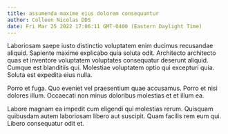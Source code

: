 ```yaml
---
title: assumenda maxime eius dolorem consequuntur
author: Colleen Nicolas DDS
date: Fri Mar 25 2022 17:06:11 GMT-0400 (Eastern Daylight Time)
---
```

Laboriosam saepe iusto distinctio voluptatem enim ducimus recusandae aliquid. Sapiente maxime explicabo quia soluta odit. Architecto architecto quas et inventore voluptatem voluptates consequatur deserunt aliquid. Cumque est blanditiis qui. Molestiae voluptatem optio qui excepturi quia. Soluta est expedita eius nulla.

 Porro et fuga. Quo eveniet vel praesentium quae accusamus. Porro et nisi dolores illum. Occaecati non minus doloribus molestias et et illum ea.

 Labore magnam ea impedit cum eligendi qui molestias rerum. Quisquam quibusdam autem laboriosam libero aut suscipit. Quam facilis rem eum qui. Libero consequatur odit et.